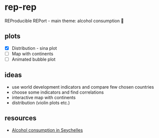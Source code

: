 # rep-rep
REProducible REPort - main theme: alcohol consumption 🍷

## plots
- [x] Distribution - sina plot
- [ ] Map with continents
- [ ] Animated bubble plot

## ideas
* use world development indicators and compare few chosen countries
* choose some indicators and find correlations
* interactive map with continents
* distribution (violin plots etc.)

## resources
* [Alcohol consumption in Seychelles](https://academic.oup.com/alcalc/article/34/5/773/120544)
